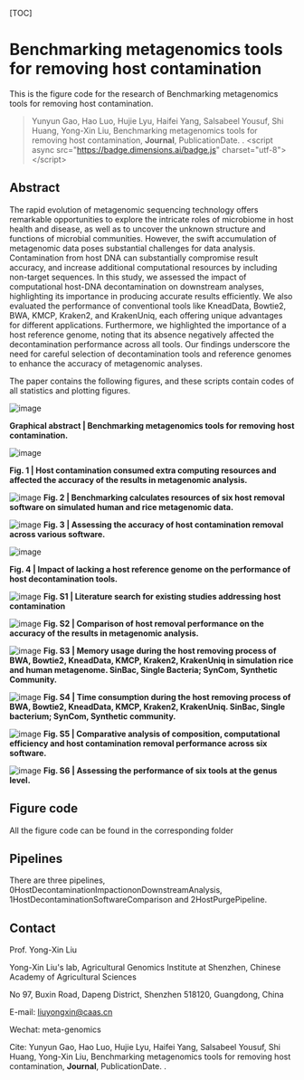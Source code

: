 [TOC]

# Benchmarking metagenomics tools for removing host contamination

This is the figure code for the research of Benchmarking metagenomics tools for removing host contamination. 

> Yunyun Gao, Hao Luo, Hujie Lyu, Haifei Yang, Salsabeel Yousuf, Shi Huang, Yong-Xin Liu, Benchmarking metagenomics tools for removing host contamination, **Journal**, PublicationDate. <doi>. <span></span>\<script async src="<https://badge.dimensions.ai/badge.js>" charset="utf-8">\</script>

## Abstract

The rapid evolution of metagenomic sequencing technology offers remarkable opportunities to explore the intricate roles of microbiome in host health and disease, as well as to uncover the unknown structure and functions of microbial communities. However, the swift accumulation of metagenomic data poses substantial challenges for data analysis. Contamination from host DNA can substantially compromise result accuracy, and increase additional computational resources by including non-target sequences. In this study, we assessed the impact of computational host-DNA decontamination on downstream analyses, highlighting its importance in producing accurate results efficiently. We also evaluated the performance of conventional tools like KneadData, Bowtie2, BWA, KMCP, Kraken2, and KrakenUniq, each offering unique advantages for different applications. Furthermore, we highlighted the importance of a host reference genome, noting that its absence negatively affected the decontamination performance across all tools. Our findings underscore the need for careful selection of decontamination tools and reference genomes to enhance the accuracy of metagenomic analyses.

The paper contains the following figures, and these scripts contain codes of all statistics and plotting figures.

![image](https://github.com/YunyunGao374/HostPurge/blob/main/MSFigure/GA.jpg "image")

**Graphical abstract | Benchmarking metagenomics tools for removing host contamination.**

![image](https://github.com/YunyunGao374/HostPurge/blob/main/MSFigure/Figure1.jpg "image")

**Fig. 1 | Host contamination consumed extra computing resources and affected the accuracy of the results in metagenomic analysis.**

![image](https://github.com/YunyunGao374/HostPurge/blob/main/MSFigure/Figure2.jpg "image")
**Fig. 2 | Benchmarking calculates resources of six host removal software on simulated human and rice metagenomic data.**

![image](https://github.com/YunyunGao374/HostPurge/blob/main/MSFigure/Figure3.jpg "image")
**Fig. 3 | Assessing the accuracy of host contamination removal across various software.**

![image](https://github.com/YunyunGao374/HostPurge/blob/main/MSFigure/Figure4.jpg "image")

**Fig. 4 | Impact of lacking a host reference genome on the performance of host decontamination tools.**

![image](https://github.com/YunyunGao374/HostPurge/blob/main/MSFigure/FigureS1.jpg "image")
**Fig. S1 | Literature search for existing studies addressing host contamination**

![image](https://github.com/YunyunGao374/HostPurge/blob/main/MSFigure/FigureS2.jpg "image")
**Fig. S2 | Comparison of host removal performance on the accuracy of the results in metagenomic analysis.**

![image](https://github.com/YunyunGao374/HostPurge/blob/main/MSFigure/FigureS3.jpg "image")
**Fig. S3 |  Memory usage during the host removing process of BWA, Bowtie2, KneadData, KMCP, Kraken2, KrakenUniq in simulation rice and human metagenome. SinBac, Single Bacteria; SynCom, Synthetic Community.**

![image](https://github.com/YunyunGao374/HostPurge/blob/main/MSFigure/FigureS4.jpg "image")
**Fig. S4 | Time consumption during the host removing process of BWA, Bowtie2, KneadData, KMCP, Kraken2, KrakenUniq. SinBac, Single bacterium; SynCom, Synthetic community.**

![image](https://github.com/YunyunGao374/HostPurge/blob/main/MSFigure/FigureS5.jpg "image")
**Fig. S5 | Comparative analysis of composition, computational efficiency and host contamination removal performance across six software.**

![image](https://github.com/YunyunGao374/HostPurge/blob/main/MSFigure/FigureS6.jpg "image")
**Fig. S6 | Assessing the performance of six tools at the genus level.**

## Figure code

All the figure code can be found in the corresponding folder

## Pipelines
There are three pipelines, 0HostDecontaminationImpactiononDownstreamAnalysis, 1HostDecontaminationSoftwareComparison and 2HostPurgePipeline.

## Contact

Prof. Yong-Xin Liu

Yong-Xin Liu's lab, Agricultural Genomics Institute at Shenzhen, Chinese Academy of Agricultural Sciences

No 97, Buxin Road, Dapeng District, Shenzhen 518120, Guangdong, China

E-mail: <liuyongxin@caas.cn>

Wechat: meta-genomics

Cite: Yunyun Gao, Hao Luo, Hujie Lyu, Haifei Yang, Salsabeel Yousuf, Shi Huang, Yong-Xin Liu, Benchmarking metagenomics tools for removing host contamination, **Journal**, PublicationDate. <doi>.
